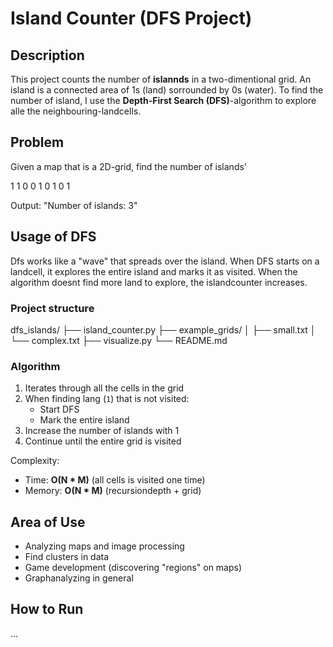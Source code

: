 
# Island Counter (DFS Project)

## Description

This project counts the number of **islannds** in a two-dimentional grid. An island is a connected area of 1s (land) sorrounded by 0s (water). To find the number of island, I use the **Depth-First Search (DFS)**-algorithm to explore alle the neighbouring-landcells.

## Problem

Given a map that is a 2D-grid, find the number of islands'

1 1 0
0 1 0
1 0 1

Output: "Number of islands: 3"

## Usage of DFS

Dfs works like a "wave" that spreads over the island. When DFS starts on a landcell, it explores the entire island and marks it as visited. When the algorithm doesnt find more land to explore, the islandcounter increases.

### Project structure

dfs_islands/
├── island_counter.py
├── example_grids/
│ ├── small.txt
│ └── complex.txt
├── visualize.py
└── README.md


### Algorithm

1. Iterates through all the cells in the grid
2. When finding lang (`1`) that is not visited:
    - Start DFS
    - Mark the entire island
3. Increase the number of islands with 1
4. Continue until the entire grid is visited

Complexity:
- Time: **O(N * M)** (all cells is visited one time)
- Memory: **O(N * M)** (recursiondepth + grid)


## Area of Use

- Analyzing maps and image processing
- Find clusters in data
- Game development (discovering "regions" on maps)
- Graphanalyzing in general

## How to Run

...
